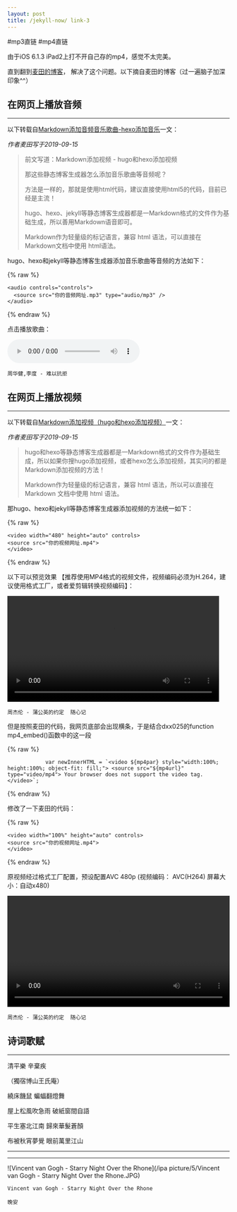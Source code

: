 ```yaml
---
layout: post
title: /jekyll-now/ link-3
---
```


#mp3直链 #mp4直链

由于iOS 6.1.3 iPad2上打不开自己存的mp4，感觉不太完美。

直到翻到[麦田的博客](http://www.maitianblog.com/)， 解决了这个问题。以下摘自麦田的博客（过一遍脑子加深印象^^）

## 在网页上播放音频 ##
----

以下转载自[Markdown添加音频音乐歌曲-hexo添加音乐](http://www.maitianblog.com/markdown-audio.html)一文：

_作者麦田写于2019-09-15_

>前文写道：Markdown添加视频 - hugo和hexo添加视频
>
>那这些静态博客生成器怎么添加音乐歌曲等音频呢？
>
>方法是一样的，那就是使用html代码，建议直接使用html5的代码，目前已经是主流！
>
>hugo、hexo、jekyll等静态博客生成器都是一Markdown格式的文件作为基础生成，所以善用Markdown语音即可。
>
>Markdown作为轻量级的标记语言，兼容 html 语法，可以直接在Markdown文档中使用 html语法。

hugo、hexo和jekyll等静态博客生成器添加音乐歌曲等音频的方法如下：

{% raw %}

```liquid
<audio controls="controls">
  <source src="你的音频网址.mp3" type="audio/mp3" />
</audio>
```

{% endraw %}

点击播放歌曲：

<audio controls="controls">
  <source src="https://raw.githubusercontent.com/startadaywithasmile/startadaywithasmile.github.io/master/ipa%20picture/5/%E5%91%A8%E5%8D%8E%E5%81%A5%2C%E6%9D%8E%E5%BA%A6%20-%20%E9%9A%BE%E4%BB%A5%E6%8A%97%E6%8B%92.mp3" type="audio/mp3" />
</audio>

`周华健,李度 - 难以抗拒`

## 在网页上播放视频 ##
----

以下转载自[Markdown添加视频（hugo和hexo添加视频）](http://www.maitianblog.com/markdown-video.html)一文：

_作者麦田写于2019-09-15_

>hugo和hexo等静态博客生成器都是一Markdown格式的文件作为基础生成，所以如果你搜hugo添加视频，或者hexo怎么添加视频，其实问的都是Markdown添加视频的方法！
>
>Markdown作为轻量级的标记语言，兼容 html 语法，所以可以直接在 Markdown 文档中使用 html 语法。

那hugo、hexo和jekyll等静态博客生成器添加视频的方法统一如下：

{% raw %}

```liquid
<video width="480" height="auto" controls>
<source src="你的视频网址.mp4">
</video>
```

{% endraw %}

以下可以预览效果 【推荐使用MP4格式的视频文件，视频编码必须为H.264，建议使用格式工厂，或者爱剪辑转换视频编码】：

<video width="480" height="auto" controls>
<source src="https://raw.githubusercontent.com/startadaywithasmile/startadaywithasmile.github.io/master/ipa%20picture/5/%E5%91%A8%E6%9D%B0%E4%BC%A6%20-%20%E8%92%B2%E5%85%AC%E8%8B%B1%E7%9A%84%E7%BA%A6%E5%AE%9A.mp4">
</video>

`周杰伦 - 蒲公英的约定  随心记`

但是按照麦田的代码，我网页底部会出现横条，于是结合dxx025的function mp4_embed()函数中的这一段 

{% raw %}

```liquid
            var newInnerHTML = `<video ${mp4par} style="width:100%; height:100%; object-fit: fill;"> <source src="${mp4url}" type="video/mp4"> Your browser does not support the video tag. </video>`;
```

{% endraw %}

修改了一下麦田的代码：

{% raw %}

```liquid
<video width="100%" height="auto" controls>
<source src="你的视频网址.mp4">
</video>
```

{% endraw %}

原视频经过格式工厂配置，预设配置AVC 480p (视频编码： AVC(H264) 屏幕大小：自动x480)

<video width="100%" height="auto" controls>
<source src="https://raw.githubusercontent.com/startadaywithasmile/startadaywithasmile.github.io/master/ipa%20picture/5/%E5%91%A8%E6%9D%B0%E4%BC%A6%20-%20%E8%92%B2%E5%85%AC%E8%8B%B1%E7%9A%84%E7%BA%A6%E5%AE%9A.mp4">
</video>

`周杰伦 - 蒲公英的约定  随心记`

## 诗词歌赋 ##
----

清平樂 辛棄疾

（獨宿博山王氏庵）

繞床饑鼠 蝙蝠翻燈舞

屋上松風吹急雨 破紙窗間自語



平生塞北江南 歸來華髮蒼顏

布被秋宵夢覺 眼前萬里江山

----
----

![Vincent van Gogh - Starry Night Over the Rhone](/ipa picture/5/Vincent van Gogh - Starry Night Over the Rhone.JPG)

`Vincent van Gogh - Starry Night Over the Rhone`

`晚安`
